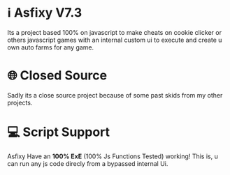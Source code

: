 # ℹ️ Asfixy V7.3
Its a project based 100% on javascript to make cheats on cookie clicker or others javascript games with an internal custom ui to execute and create u own auto farms for any game.

# 🌐 Closed Source
Sadly its a close source project because of some past skids from my other projects.

# 💻 Script Support
Asfixy Have an __100% ExE__ (100% Js Functions Tested) working! This is, u can run any js code direcly from a bypassed internal Ui.
